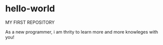# hello-world
MY FIRST REPOSITORY

As a new programmer, i am thrity to learn more and more knowleges with you!
